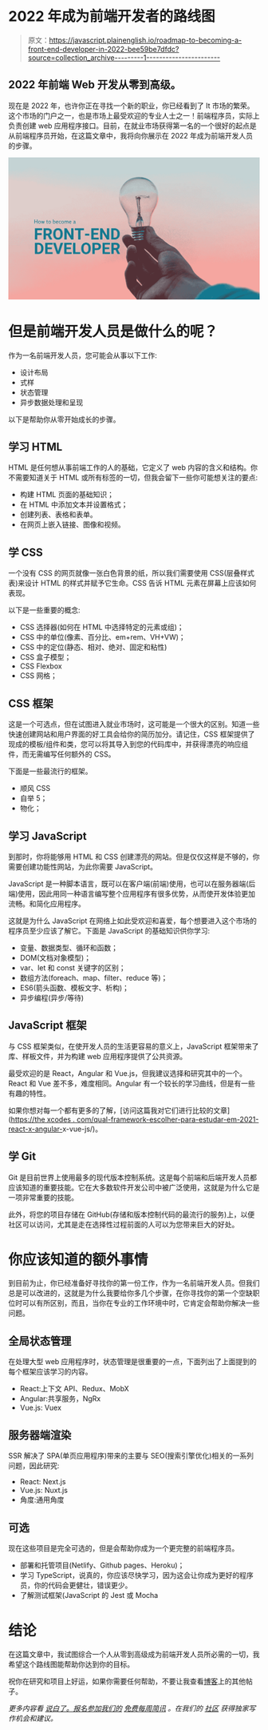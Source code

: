 # 2022 年成为前端开发者的路线图

> 原文：<https://javascript.plainenglish.io/roadmap-to-becoming-a-front-end-developer-in-2022-bee59be7dfdc?source=collection_archive---------1----------------------->

## 2022 年前端 Web 开发从零到高级。

现在是 2022 年，也许你正在寻找一个新的职业，你已经看到了 It 市场的繁荣。这个市场的门户之一，也是市场上最受欢迎的专业人士之一！前端程序员，实际上负责创建 web 应用程序接口。目前，在就业市场获得第一名的一个很好的起点是从前端程序员开始，在这篇文章中，我将向你展示在 2022 年成为前端开发人员的步骤。

![](img/08a37c348d82363f81b137c3aac80c20.png)

# 但是前端开发人员是做什么的呢？

作为一名前端开发人员，您可能会从事以下工作:

*   设计布局
*   式样
*   状态管理
*   异步数据处理和呈现

以下是帮助你从零开始成长的步骤。

## **学习 HTML**

HTML 是任何想从事前端工作的人的基础，它定义了 web 内容的含义和结构。你不需要知道关于 HTML 或所有标签的一切，但我会留下一些你可能想关注的要点:

*   构建 HTML 页面的基础知识；
*   在 HTML 中添加文本并设置格式；
*   创建列表、表格和表单。
*   在网页上嵌入链接、图像和视频。

## **学 CSS**

一个没有 CSS 的网页就像一张白色背景的纸，所以我们需要使用 CSS(层叠样式表)来设计 HTML 的样式并赋予它生命。CSS 告诉 HTML 元素在屏幕上应该如何表现。

以下是一些重要的概念:

*   CSS 选择器(如何在 HTML 中选择特定的元素或组)；
*   CSS 中的单位(像素、百分比、em+rem、VH+VW)；
*   CSS 中的定位(静态、相对、绝对、固定和粘性)
*   CSS 盒子模型；
*   CSS Flexbox
*   CSS 网格；

## **CSS 框架**

这是一个可选点，但在试图进入就业市场时，这可能是一个很大的区别。知道一些快速创建网站和用户界面的好工具会给你的简历加分。请记住，CSS 框架提供了现成的模板/组件和类，您可以将其导入到您的代码库中，并获得漂亮的响应组件，而无需编写任何额外的 CSS。

下面是一些最流行的框架。

*   顺风 CSS
*   自举 5；
*   物化；

## **学习 JavaScript**

到那时，你将能够用 HTML 和 CSS 创建漂亮的网站。但是仅仅这样是不够的，你需要创建功能性网站，为此你需要 JavaScript。

JavaScript 是一种脚本语言，既可以在客户端(前端)使用，也可以在服务器端(后端)使用，因此用同一种语言编写整个应用程序有很多优势，从而使开发体验更加流畅。和简化应用程序。

这就是为什么 JavaScript 在网络上如此受欢迎和喜爱，每个想要进入这个市场的程序员至少应该了解它。下面是 JavaScript 的基础知识供你学习:

*   变量、数据类型、循环和函数；
*   DOM(文档对象模型)；
*   var、let 和 const 关键字的区别；
*   数组方法(foreach、map、filter、reduce 等)；
*   ES6(箭头函数、模板文字、析构)；
*   异步编程(异步/等待)

## **JavaScript 框架**

与 CSS 框架类似，在使开发人员的生活更容易的意义上，JavaScript 框架带来了库、样板文件，并为构建 web 应用程序提供了公共资源。

最受欢迎的是 React，Angular 和 Vue.js，但我建议选择和研究其中的一个。React 和 Vue 差不多，难度相同。Angular 有一个较长的学习曲线，但是有一些有趣的特性。

如果你想对每一个都有更多的了解，[访问这篇我对它们进行比较的文章]([https://the xcodes . com/qual-framework-escolher-para-estudar-em-2021-react-x-angular-](https://thexcodes.com/qual-framework-escolher-para-estudar-em-2021-react-x-angular-)x-vue-js/)。

## **学 Git**

Git 是目前世界上使用最多的现代版本控制系统。这是每个前端和后端开发人员都应该知道的重要技能。它在大多数软件开发公司中被广泛使用，这就是为什么它是一项非常重要的技能。

此外，将您的项目存储在 GitHub(存储和版本控制代码的最流行的服务)上，以便社区可以访问，尤其是走在选择性过程前面的人可以为您带来巨大的好处。

# 你应该知道的额外事情

到目前为止，你已经准备好寻找你的第一份工作，作为一名前端开发人员。但我们总是可以改进的，这就是为什么我要给你多几个步骤，在你寻找你的第一个空缺职位时可以有所区别，而且，当你在专业的工作环境中时，它肯定会帮助你解决一些问题。

## **全局状态管理**

在处理大型 web 应用程序时，状态管理是很重要的一点，下面列出了上面提到的每个框架应该学习的内容。

*   React:上下文 API、Redux、MobX
*   Angular:共享服务，NgRx
*   Vue.js: Vuex

## **服务器端渲染**

SSR 解决了 SPA(单页应用程序)带来的主要与 SEO(搜索引擎优化)相关的一系列问题，因此研究:

*   React: Next.js
*   Vue.js: Nuxt.js
*   角度:通用角度

## **可选**

现在这些项目是完全可选的，但是会帮助你成为一个更完整的前端程序员。

*   部署和托管项目(Netlify、Github pages、Heroku)；
*   学习 TypeScript，说真的，你应该尽快学习，因为这会让你成为更好的程序员，你的代码会更健壮，错误更少。
*   了解测试框架(JavaScript 的 Jest 或 Mocha

# 结论

在这篇文章中，我试图综合一个人从零到高级成为前端开发人员所必需的一切，我希望这个路线图能帮助你达到你的目标。

祝你在研究和项目上好运，如果你需要任何帮助，不要让我查看[博客](https://thex/)上的其他帖子。

*更多内容看* [*说白了。报名参加我们的*](http://plainenglish.io/) [*免费每周简讯*](http://newsletter.plainenglish.io/) *。在我们的* [*社区*](https://discord.gg/GtDtUAvyhW) *获得独家写作机会和建议。*